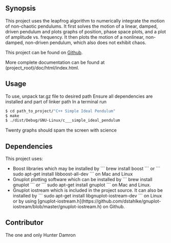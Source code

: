 ## Synopsis

This project uses the leapfrog algorithm to numerically integrate the motion of 
non-chaotic pendulums. It first solves the motion of a linear, damped, driven 
pendulum and plots graphs of position, phase space plots, and a plot of 
amplitude vs. frequency. It then plots the motion of a nonlinear, non-damped, 
non-driven pendulum, which also does not exhibit chaos. 

This project can be found on [Github](https://github.com/hdamron17/Simple-Ideal-Pendulum).

More complete documentation can be found at (project_root)/doc/html/index.html.

## Usage

To use, unpack tar.gz file to desired path
Ensure all dependencies are installed and part of linker path
In a terminal run 
```bash
$ cd path_to_project/"C++ Simple Ideal Pendulum"
$ make
$ ./dist/Debug/GNU-Linux/c___simple_ideal_pendulum
```
Twenty graphs should spam the screen with science

## Dependencies

This project uses:
<ul>
<li>Boost libraries which may be installed by
```
brew install boost
```
or
```
sudo apt-get install libboost-all-dev
```
on Mac and Linux</li>
<li>Gnuplot plotting software which can be installed by 
```
brew install gnuplot
```
or
```
sudo apt-get install gnuplot
```
on Mac and Linux.</li>
<li>Gnuplot iostream which is included in the project source. It can also be installed by
```
sudo apt-get install libgnuplot-iostream-dev
```
on Linux or by using [gnuplot-iostream.h](https://github.com/dstahlke/gnuplot-iostream/blob/master/gnuplot-iostream.h) on Github.</li>
</ul>

## Contributor

The one and only Hunter Damron

